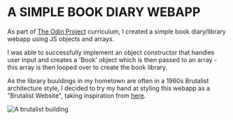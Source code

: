 # A SIMPLE BOOK DIARY WEBAPP

As part of [The Odin Project](https://www.theodinproject.com/) curriculum, I created a simple book diary/library webapp using JS objects and arrays.

I was able to successfully implement an object constructor that handles user input and creates a 'Book' object which is then passed to an array - this array is then looped over to create the book library.

As the library buuldings in my hometown are often in a 1960s Brutalist architecture style, I decided to try my hand at styling this webapp as a "Brutalist Website", taking inspiration from [here](https://brutalistwebsites.com/).

![A brutalist building](https://static.independent.co.uk/s3fs-public/thumbnails/image/2014/01/13/17/30-brutal-beaut2-rx.jpg)
